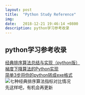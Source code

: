 ```yaml
---
layout: post
title:  "Python Study Reference"
img: 
date:   2018-12-21 19:46:14 +0800
description: python学习参考收录
---
```


## python学习参考收录
[经典排序算法总结与实现（python版）](https://bigquant.com/community/t/topic/128778)
<br>
[梯度下降算法的Python实现](https://bigquant.com/community/t/topic/128341)
<br>
[简单3步将你的python转成exe格式](https://zhuanlan.zhihu.com/p/38659588)
<br>
![七种经典排序算法指标对比情况](https://bigquant.com/community/community/uploads/default/original/3X/e/7/e7d5d2c47d863a9088c7e0c5fd8a754c2ddf1281.jpeg)
<br>
先这样吧，有机会再更新
